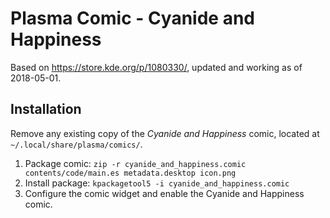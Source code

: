 # Plasma Comic - Cyanide and Happiness

Based on https://store.kde.org/p/1080330/, updated and working as of 2018-05-01.

## Installation

Remove any existing copy of the *Cyanide and Happiness* comic, located at `~/.local/share/plasma/comics/`.

1. Package comic: `zip -r cyanide_and_happiness.comic contents/code/main.es metadata.desktop icon.png`
2. Install package: `kpackagetool5 -i cyanide_and_happiness.comic`
3. Configure the comic widget and enable the Cyanide and Happiness comic.

